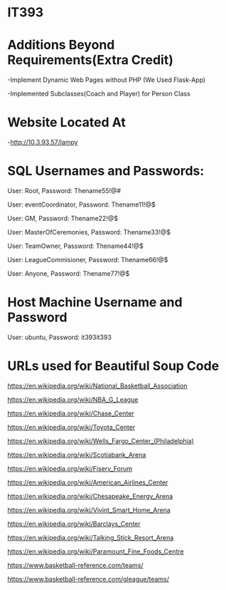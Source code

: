 # IT393

# Additions Beyond Requirements(Extra Credit)
-Implement Dynamic Web Pages without PHP (We Used Flask-App)

-Implemented Subclasses(Coach and Player) for Person Class

# Website Located At
-http://10.3.93.57/lampy

# SQL Usernames and Passwords:
User: Root, Password: Thename55!@#

User: eventCoordinator, Password: Thename11!@$

User: GM, Password: Thename22!@$

User: MasterOfCeremonies, Password: Thename33!@$

User: TeamOwner, Password: Thename44!@$

User: LeagueCommisioner, Password: Thename66!@$

User: Anyone, Password: Thename77!@$

# Host Machine Username and Password
User: ubuntu, Password: it393it393

# URLs used for Beautiful Soup Code
https://en.wikipedia.org/wiki/National_Basketball_Association

https://en.wikipedia.org/wiki/NBA_G_League

https://en.wikipedia.org/wiki/Chase_Center

https://en.wikipedia.org/wiki/Toyota_Center

https://en.wikipedia.org/wiki/Wells_Fargo_Center_(Philadelphia)

https://en.wikipedia.org/wiki/Scotiabank_Arena

https://en.wikipedia.org/wiki/Fiserv_Forum

https://en.wikipedia.org/wiki/American_Airlines_Center

https://en.wikipedia.org/wiki/Chesapeake_Energy_Arena

https://en.wikipedia.org/wiki/Vivint_Smart_Home_Arena

https://en.wikipedia.org/wiki/Barclays_Center

https://en.wikipedia.org/wiki/Talking_Stick_Resort_Arena

https://en.wikipedia.org/wiki/Paramount_Fine_Foods_Centre

https://www.basketball-reference.com/teams/

https://www.basketball-reference.com/gleague/teams/
